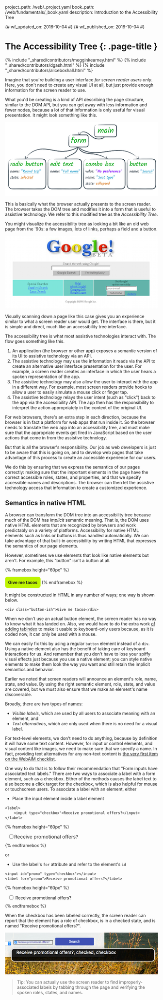 project_path: /web/_project.yaml
book_path: /web/fundamentals/_book.yaml
description: Introduction to the Accessibility Tree


{# wf_updated_on: 2016-10-04 #}
{# wf_published_on: 2016-10-04 #}

# The Accessibility Tree {: .page-title }

{% include "_shared/contributors/megginkearney.html" %}
{% include "_shared/contributors/dgash.html" %}
{% include "_shared/contributors/aliceboxhall.html" %}



Imagine that you're building a user interface *for screen reader users only*.
Here, you don't need to create any visual UI at all, but just provide enough
information for the screen reader to use.

What you'd be creating is a kind of API describing the page structure, similar
to the DOM API, but you can get away with less information and fewer nodes,
because a lot of that information is only useful for visual presentation. It
might look something like this.

![screen reader DOM API mockup](imgs/treestructure.jpg)

This is basically what the browser actually presents to the screen reader. The
browser takes the DOM tree and modifies it into a form that is useful to
assistive technology. We refer to this modified tree as the *Accessibility
Tree*.

You might visualize the accessibility tree as looking a bit like an old web page
from the '90s: a few images, lots of links, perhaps a field and a button.

![a 1990s style web page](imgs/google1998.png)

Visually scanning down a page like this case gives you an experience similar to
what a screen reader user would get. The interface is there, but it is simple
and direct, much like an accessibility tree interface.

The accessibility tree is what most assistive technologies interact with. The
flow goes something like this.

 1. An application (the browser or other app) exposes a semantic version of its
    UI to assistive technology via an API.
 1. The assistive technology may use the information it reads via the API to
    create an alternative user interface presentation for the user. For example,
    a screen reader creates an interface in which the user hears a spoken
    representation of the app.
 1. The assistive technology may also allow the user to interact with the app in
    a different way. For example, most screen readers provide hooks to allow a
    user to easily simulate a mouse click or finger tap.
 1. The assistive technology relays the user intent (such as "click") back to
    the app via the accessibility API. The app then has the responsibility to
    interpret the action appropriately in the context of the original UI.

For web browsers, there's an extra step in each direction, because the browser
is in fact a platform for web apps that run inside it. So the browser needs to
translate the web app into an accessibility tree, and must make sure that the
appropriate events get fired in JavaScript based on the user actions that come
in from the assistive technology.

But that is all the browser's responsibility. Our job as web developers is just
to be aware that this is going on, and to develop web pages that take advantage
of this process to create an accessible experience for our users.

We do this by ensuring that we express the semantics of our pages correctly:
making sure that the important elements in the page have the correct accessible
roles, states, and properties, and that we specify accessible names and
descriptions. The browser can then let the assistive technology access that
information to create a customized experience.

## Semantics in native HTML

A browser can transform the DOM tree into an accessibility tree because much of
the DOM has *implicit* semantic meaning. That is, the DOM uses native HTML
elements that are recognized by browsers and work predictably on a variety of
platforms. Accessibility for native HTML elements such as links or buttons is
thus handled automatically. We can take advantage of that built-in accessibility
by writing HTML that expresses the semantics of our page elements.

However, sometimes we use elements that look like native elements but aren't.
For example, this "button" isn't a button at all.

{% framebox height="60px" %}
<style>
    .fancy-btn {
        display: inline-block;
        background: #BEF400;
        border-radius: 8px;
        padding: 10px;
        font-weight: bold;
        user-select: none;
        cursor: pointer;
    }
</style>
<div class="fancy-btn">Give me tacos</div>
{% endframebox %}

It might be constructed in HTML in any number of ways; one way is shown below.


    <div class="button-ish">Give me tacos</div>
    

When we don't use an actual button element, the screen reader has no way to know
what it has landed on. Also, we would have to do the extra work [of adding
tabindex](/web/fundamentals/accessibility/focus/using-tabindex) to make it
usable to keyboard-only users because, as it is coded now, it can only be used
with a mouse.

We can easily fix this by using a regular `button` element instead of a `div`.
Using a native element also has the benefit of taking care of keyboard
interactions for us. And remember that you don't have to lose your spiffy visual
effects just because you use a native element; you can style native elements to
make them look the way you want and still retain the implicit semantics and
behavior.

Earlier we noted that screen readers will announce an element's role, name,
state, and value. By using the right semantic element, role, state, and value
are covered, but we must also ensure that we make an element's name
discoverable.

Broadly, there are two types of names:

 - *Visible labels*, which are used by all users to associate meaning with an
   element, and
 - *Text alternatives*, which are only used when there is no need for a visual
   label.

For text-level elements, we don't need to do anything, because by definition it
will have some text content. However, for input or control elements, and visual
content like images, we need to make sure that we specify a name. In fact,
providing text alternatives for any non-text content is [the very
first item on the WebAIM checklist](http://webaim.org/standards/wcag/checklist#g1.1).

One way to do that is to follow their recommendation that "Form inputs have
associated text labels." There are two ways to associate a label with a form
element, such as a checkbox. Either of the methods causes the label text to also
become a click target for the checkbox, which is also helpful for mouse or
touchscreen users. To associate a label with an element, either

 - Place the input element inside a label element

```
<label>
    <input type="checkbox">Receive promotional offers?</input>
</label>
```

{% framebox height="60px" %}
<div style="margin: 10px;">
    <label style="font-size: 16px; color: #212121;">
        <input type="checkbox">Receive promotional offers?</input>
    </label>
</div>
{% endframebox %}


or

 - Use the label's `for` attribute and refer to the element's `id`

```
<input id="promo" type="checkbox"></input>
<label for="promo">Receive promotional offers?</label>
```

{% framebox height="60px" %}
<div style="margin: 10px;">
    <input id="promo" type="checkbox"></input>
    <label for="promo">Receive promotional offers?</label>
</div>
{% endframebox %}
    

When the checkbox has been labeled correctly, the screen reader can report that
the element has a role of checkbox, is in a checked state, and is named "Receive
promotional offers?".

![on-screen text output from VoiceOver showing the spoken label for a checkbox](imgs/promo-offers.png)

>Tip: You can actually use the screen reader to find improperly-associated
labels by tabbing through the page and verifying the spoken roles, states, and
names.


